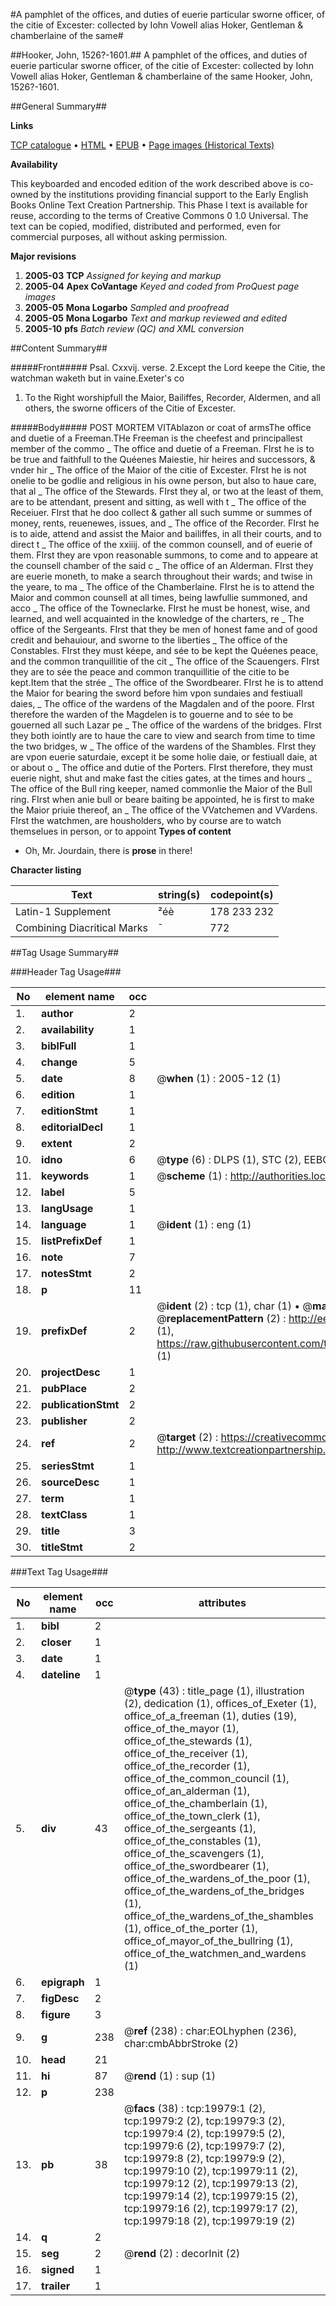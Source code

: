 #A pamphlet of the offices, and duties of euerie particular sworne officer, of the citie of Excester: collected by Iohn Vowell alias Hoker, Gentleman & chamberlaine of the same#

##Hooker, John, 1526?-1601.##
A pamphlet of the offices, and duties of euerie particular sworne officer, of the citie of Excester: collected by Iohn Vowell alias Hoker, Gentleman & chamberlaine of the same
Hooker, John, 1526?-1601.

##General Summary##

**Links**

[TCP catalogue](http://www.ota.ox.ac.uk/tcp/)  • 
[HTML](http://tei.it.ox.ac.uk/tcp/Texts-HTML/free/A14/A14577.html)  • 
[EPUB](http://tei.it.ox.ac.uk/tcp/Texts-EPUB/free/A14/A14577.epub) • 
[Page images (Historical Texts)](https://data.historicaltexts.jisc.ac.uk/view?pubId=eebo-99854553e&pageId=eebo-99854553e-19979-1)

**Availability**

This keyboarded and encoded edition of the
	       work described above is co-owned by the institutions
	       providing financial support to the Early English Books
	       Online Text Creation Partnership. This Phase I text is
	       available for reuse, according to the terms of Creative
	       Commons 0 1.0 Universal. The text can be copied,
	       modified, distributed and performed, even for
	       commercial purposes, all without asking permission.

**Major revisions**

1. __2005-03__ __TCP__ *Assigned for keying and markup*
1. __2005-04__ __Apex CoVantage__ *Keyed and coded from ProQuest page images*
1. __2005-05__ __Mona Logarbo__ *Sampled and proofread*
1. __2005-05__ __Mona Logarbo__ *Text and markup reviewed and edited*
1. __2005-10__ __pfs__ *Batch review (QC) and XML conversion*

##Content Summary##

#####Front#####
Psal. Cxxvij. verse. 2.Except the Lord keepe the Citie, the watchman waketh but in vaine.Exeter's co
1. To the Right worshipfull the Maior, Bailiffes, Recorder, Aldermen, and all others, the sworne officers of the Citie of Excester.

#####Body#####
POST MORTEM VITAblazon or coat of armsThe office and duetie of a Freeman.THe Freeman is the cheefest and principallest member of the commo
    _ The office and duetie of a Freeman.
FIrst he is to be true and faithfull to the Quéenes Maiestie, hir heires and successors, & vnder hir
    _ The office of the Maior of the citie of Excester.
FIrst he is not onelie to be godlie and religious in his owne person, but also to haue care, that al
    _ The office of the Stewards.
FIrst they al, or two at the least of them, are to be attendant, present and sitting, as well with t
    _ The office of the Receiuer.
FIrst that he doo collect & gather all such summe or summes of money, rents, reuenewes, issues, and 
    _ The office of the Recorder.
FIrst he is to aide, attend and assist the Maior and bailiffes, in all their courts, and to direct t
    _ The office of the xxiiij. of the common counsell, and of euerie of them.
FIrst they are vpon reasonable summons, to come and to appeare at the counsell chamber of the said c
    _ The office of an Alderman.
FIrst they are euerie moneth, to make a search throughout their wards; and twise in the yeare, to ma
    _ The office of the Chamberlaine.
FIrst he is to attend the Maior and common counsell at all times, being lawfullie summoned, and acco
    _ The office of the Towneclarke.
FIrst he must be honest, wise, and learned, and well acquainted in the knowledge of the charters, re
    _ The office of the Sergeants.
FIrst that they be men of honest fame and of good credit and behauiour, and sworne to the liberties 
    _ The office of the Constables.
FIrst they must kéepe, and sée to be kept the Quéenes peace, and the common tranquillitie of the cit
    _ The office of the Scauengers.
FIrst they are to sée the peace and common tranquillitie of the citie to be kept.Item that the strée
    _ The office of the Swordbearer.
FIrst he is to attend the Maior for bearing the sword before him vpon sundaies and festiuall daies, 
    _ The office of the wardens of the Magdalen and of the poore.
FIrst therefore the warden of the Magdelen is to gouerne and to sée to be gouerned all such Lazar pe
    _ The office of the wardens of the bridges.
FIrst they both iointly are to haue the care to view and search from time to time the two bridges, w
    _ The office of the wardens of the Shambles.
FIrst they are vpon euerie saturdaie, except it be some holie daie, or festiuall daie, at or about o
    _ The office and dutie of the Porters.
FIrst therefore, they must euerie night, shut and make fast the cities gates, at the times and hours
    _ The office of the Bull ring keeper, named commonlie the Maior of the Bull ring.
FIrst when anie bull or beare baiting be appointed, he is first to make the Maior priuie thereof, an
    _ The office of the VVatchemen and VVardens.
FIrst the watchmen, are housholders, who by course are to watch themselues in person, or to appoint 
**Types of content**

  * Oh, Mr. Jourdain, there is **prose** in there!

**Character listing**


|Text|string(s)|codepoint(s)|
|---|---|---|
|Latin-1 Supplement|²éè|178 233 232|
|Combining             Diacritical Marks|̄|772|

##Tag Usage Summary##

###Header Tag Usage###

|No|element name|occ|attributes|
|---|---|---|---|
|1.|__author__|2||
|2.|__availability__|1||
|3.|__biblFull__|1||
|4.|__change__|5||
|5.|__date__|8| @__when__ (1) : 2005-12 (1)|
|6.|__edition__|1||
|7.|__editionStmt__|1||
|8.|__editorialDecl__|1||
|9.|__extent__|2||
|10.|__idno__|6| @__type__ (6) : DLPS (1), STC (2), EEBO-CITATION (1), PROQUEST (1), VID (1)|
|11.|__keywords__|1| @__scheme__ (1) : http://authorities.loc.gov/ (1)|
|12.|__label__|5||
|13.|__langUsage__|1||
|14.|__language__|1| @__ident__ (1) : eng (1)|
|15.|__listPrefixDef__|1||
|16.|__note__|7||
|17.|__notesStmt__|2||
|18.|__p__|11||
|19.|__prefixDef__|2| @__ident__ (2) : tcp (1), char (1)  •  @__matchPattern__ (2) : ([0-9\-]+):([0-9IVX]+) (1), (.+) (1)  •  @__replacementPattern__ (2) : http://eebo.chadwyck.com/downloadtiff?vid=$1&page=$2 (1), https://raw.githubusercontent.com/textcreationpartnership/Texts/master/tcpchars.xml#$1 (1)|
|20.|__projectDesc__|1||
|21.|__pubPlace__|2||
|22.|__publicationStmt__|2||
|23.|__publisher__|2||
|24.|__ref__|2| @__target__ (2) : https://creativecommons.org/publicdomain/zero/1.0/ (1), http://www.textcreationpartnership.org/docs/. (1)|
|25.|__seriesStmt__|1||
|26.|__sourceDesc__|1||
|27.|__term__|1||
|28.|__textClass__|1||
|29.|__title__|3||
|30.|__titleStmt__|2||


###Text Tag Usage###

|No|element name|occ|attributes|
|---|---|---|---|
|1.|__bibl__|2||
|2.|__closer__|1||
|3.|__date__|1||
|4.|__dateline__|1||
|5.|__div__|43| @__type__ (43) : title_page (1), illustration (2), dedication (1), offices_of_Exeter (1), office_of_a_freeman (1), duties (19), office_of_the_mayor (1), office_of_the_stewards (1), office_of_the_receiver (1), office_of_the_recorder (1), office_of_the_common_council (1), office_of_an_alderman (1), office_of_the_chamberlain (1), office_of_the_town_clerk (1), office_of_the_sergeants (1), office_of_the_constables (1), office_of_the_scavengers (1), office_of_the_swordbearer (1), office_of_the_wardens_of_the_poor (1), office_of_the_wardens_of_the_bridges (1), office_of_the_wardens_of_the_shambles (1), office_of_the_porter (1), office_of_mayor_of_the_bullring (1), office_of_the_watchmen_and_wardens (1)|
|6.|__epigraph__|1||
|7.|__figDesc__|2||
|8.|__figure__|3||
|9.|__g__|238| @__ref__ (238) : char:EOLhyphen (236), char:cmbAbbrStroke (2)|
|10.|__head__|21||
|11.|__hi__|87| @__rend__ (1) : sup (1)|
|12.|__p__|238||
|13.|__pb__|38| @__facs__ (38) : tcp:19979:1 (2), tcp:19979:2 (2), tcp:19979:3 (2), tcp:19979:4 (2), tcp:19979:5 (2), tcp:19979:6 (2), tcp:19979:7 (2), tcp:19979:8 (2), tcp:19979:9 (2), tcp:19979:10 (2), tcp:19979:11 (2), tcp:19979:12 (2), tcp:19979:13 (2), tcp:19979:14 (2), tcp:19979:15 (2), tcp:19979:16 (2), tcp:19979:17 (2), tcp:19979:18 (2), tcp:19979:19 (2)|
|14.|__q__|2||
|15.|__seg__|2| @__rend__ (2) : decorInit (2)|
|16.|__signed__|1||
|17.|__trailer__|1||
